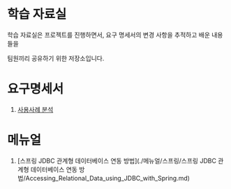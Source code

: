 # 학습 자료실

학습 자료실은 프로젝트를 진행하면서, 요구 명세서의 변경 사항을 추적하고 배운 내용들을

팀원끼리 공유하기 위한 저장소입니다.

# 요구명세서

1. [사용사례 분석](./요구명세서/usecase.md)

# 메뉴얼

1. [스프링 JDBC 관계형 데이터베이스 연동 방법](./메뉴얼/스프링/스프링 JDBC 관계형 데이터베이스 연동 방법/Accessing_Relational_Data_using_JDBC_with_Spring.md)
